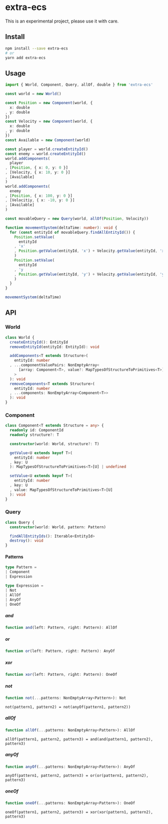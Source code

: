 # extra-ecs
This is an experimental project, please use it with care.

## Install
```sh
npm install --save extra-ecs
# or
yarn add extra-ecs
```

## Usage
```ts
import { World, Component, Query, allOf, double } from 'extra-ecs'

const world = new World()

const Position = new Component(world, {
  x: double
, y: double
})
const Velocity = new Component(world, {
  x: double
, y: double
})
const Available = new Component(world)

const player = world.createEntityId()
const enemy = world.createEntityId()
world.addComponents(
  player
, [Position, { x: 0, y: 0 }]
, [Velocity, { x: 10, y: 0 }]
, [Available]
)
world.addComponents(
  enemy
, [Position, { x: 100, y: 0 }]
, [Velocitiy, { x: -10, y: 0 }]
, [Available]
)

const movableQuery = new Query(world, allOf(Position, Velocity))

function movementSystem(deltaTime: number): void {
  for (const entityId of movableQuery.findAllEntityId()) {
    Position.setValue(
      entityId
    , 'x'
    , Position.getValue(entityId, 'x') + Velocity.getValue(entityId, 'x') * deltaTime
    )
    Position.setValue(
      entityId
    , 'y 
    , Position.getValue(entityId, 'y') + Velocity.getValue(entityId, 'y') * deltaTime
    )
  }
}

movementSystem(deltaTime)
```

## API
### World
```ts
class World {
  createEntityId(): EntityId
  removeEntityId(entityId: EntityId): void

  addComponents<T extends Structure>(
    entityId: number
  , ...componentValuePairs: NonEmptyArray<
      [array: Component<T>, value?: MapTypesOfStructureToPrimitives<T>]
    >
  ): void
  removeComponents<T extends Structure>(
    entityId: number
  , ...components: NonEmptyArray<Component<T>>
  ): void
}
```

### Component
```ts
class Component<T extends Structure = any> {
  readonly id: ComponentId
  readonly structure?: T

  constructor(world: World, structure?: T)

  getValue<U extends keyof T>(
    entityId: number
  , key: U
  ): MapTypesOfStructureToPrimitives<T>[U] | undefined

  setValue<U extends keyof T>(
    entityId: number
  , key: U
  , value: MapTypesOfStructureToPrimitives<T>[U]
  ): void
}
```

### Query
```ts
class Query {
  constructor(world: World, pattern: Pattern)

  findAllEntityIds(): Iterable<EntityId>
  destroy(): void
}
```

#### Patterns
```ts
type Pattern =
| Component
| Expression

type Expression =
| Not
| AllOf
| AnyOf
| OneOf
```

##### and
```ts
function and(left: Pattern, right: Pattern): AllOf
```

##### or
```ts
function or(left: Pattern, right: Pattern): AnyOf
```

##### xor
```ts
function xor(left: Pattern, right: Pattern): OneOf
```

##### not
```ts
function not(...patterns: NonEmptyArray<Pattern>): Not
```

`not(pattern1, pattern2) = not(anyOf(pattern1, pattern2))`

##### allOf
```ts
function allOf(...patterns: NonEmptyArray<Pattern>): AllOf
```

`allOf(pattern1, pattern2, pattern3) = and(and(pattern1, pattern2), pattern3)`

##### anyOf
```ts
function anyOf(...patterns: NonEmptyArray<Pattern>): AnyOf
```

`anyOf(pattern1, pattern2, pattern3) = or(or(pattern1, pattern2), pattern3)`

##### oneOf
```ts
function oneOf(...patterns: NonEmptyArray<Pattern>): OneOf
```

`oneOf(pattern1, pattern2, pattern3) = xor(xor(pattern1, pattern2), pattern3)`
